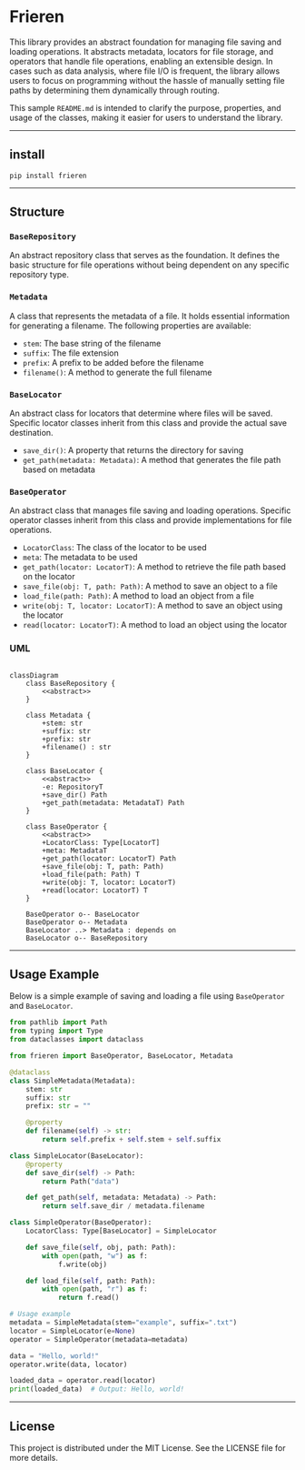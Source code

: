 # Frieren

This library provides an abstract foundation for managing file saving and loading operations. It abstracts metadata, locators for file storage, and operators that handle file operations, enabling an extensible design. In cases such as data analysis, where file I/O is frequent, the library allows users to focus on programming without the hassle of manually setting file paths by determining them dynamically through routing.

This sample `README.md` is intended to clarify the purpose, properties, and usage of the classes, making it easier for users to understand the library.


<hr>

## install

```shell
pip install frieren
```

<hr>


## Structure

### `BaseRepository`
An abstract repository class that serves as the foundation. It defines the basic structure for file operations without being dependent on any specific repository type.

### `Metadata`
A class that represents the metadata of a file. It holds essential information for generating a filename. The following properties are available:

- `stem`: The base string of the filename
- `suffix`: The file extension
- `prefix`: A prefix to be added before the filename
- `filename()`: A method to generate the full filename

### `BaseLocator`
An abstract class for locators that determine where files will be saved. Specific locator classes inherit from this class and provide the actual save destination.

- `save_dir()`: A property that returns the directory for saving
- `get_path(metadata: Metadata)`: A method that generates the file path based on metadata

### `BaseOperator`
An abstract class that manages file saving and loading operations. Specific operator classes inherit from this class and provide implementations for file operations.

- `LocatorClass`: The class of the locator to be used
- `meta`: The metadata to be used
- `get_path(locator: LocatorT)`: A method to retrieve the file path based on the locator
- `save_file(obj: T, path: Path)`: A method to save an object to a file
- `load_file(path: Path)`: A method to load an object from a file
- `write(obj: T, locator: LocatorT)`: A method to save an object using the locator
- `read(locator: LocatorT)`: A method to load an object using the locator


### UML

```mermaid

classDiagram
    class BaseRepository {
        <<abstract>>
    }
    
    class Metadata {
        +stem: str
        +suffix: str
        +prefix: str
        +filename() : str
    }
    
    class BaseLocator {
        <<abstract>>
        -e: RepositoryT
        +save_dir() Path
        +get_path(metadata: MetadataT) Path
    }
    
    class BaseOperator {
        <<abstract>>
        +LocatorClass: Type[LocatorT]
        +meta: MetadataT
        +get_path(locator: LocatorT) Path
        +save_file(obj: T, path: Path)
        +load_file(path: Path) T
        +write(obj: T, locator: LocatorT)
        +read(locator: LocatorT) T
    }
    
    BaseOperator o-- BaseLocator
    BaseOperator o-- Metadata
    BaseLocator ..> Metadata : depends on
    BaseLocator o-- BaseRepository
```


<hr>


## Usage Example

Below is a simple example of saving and loading a file using `BaseOperator` and `BaseLocator`.

```python
from pathlib import Path
from typing import Type
from dataclasses import dataclass

from frieren import BaseOperator, BaseLocator, Metadata

@dataclass
class SimpleMetadata(Metadata):
    stem: str
    suffix: str
    prefix: str = ""

    @property
    def filename(self) -> str:
        return self.prefix + self.stem + self.suffix

class SimpleLocator(BaseLocator):
    @property
    def save_dir(self) -> Path:
        return Path("data")

    def get_path(self, metadata: Metadata) -> Path:
        return self.save_dir / metadata.filename

class SimpleOperator(BaseOperator):
    LocatorClass: Type[BaseLocator] = SimpleLocator

    def save_file(self, obj, path: Path):
        with open(path, "w") as f:
            f.write(obj)

    def load_file(self, path: Path):
        with open(path, "r") as f:
            return f.read()

# Usage example
metadata = SimpleMetadata(stem="example", suffix=".txt")
locator = SimpleLocator(e=None)
operator = SimpleOperator(metadata=metadata)

data = "Hello, world!"
operator.write(data, locator)

loaded_data = operator.read(locator)
print(loaded_data)  # Output: Hello, world!
```


<hr>


## License

This project is distributed under the MIT License. See the LICENSE file for more details.
